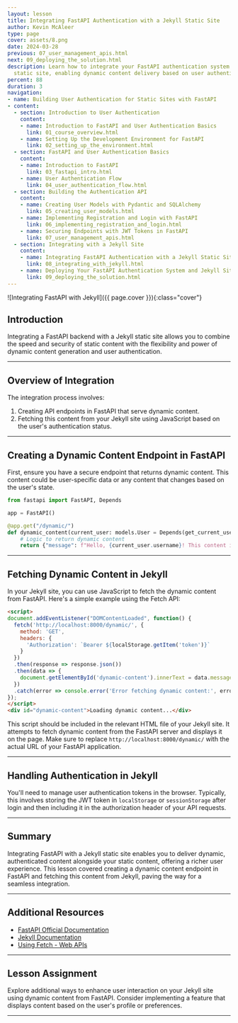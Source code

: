 ```yaml
---
layout: lesson
title: Integrating FastAPI Authentication with a Jekyll Static Site
author: Kevin McAleer
type: page
cover: assets/8.png
date: 2024-03-28
previous: 07_user_management_apis.html
next: 09_deploying_the_solution.html
description: Learn how to integrate your FastAPI authentication system with a Jekyll
  static site, enabling dynamic content delivery based on user authentication.
percent: 88
duration: 3
navigation:
- name: Building User Authentication for Static Sites with FastAPI
- content:
  - section: Introduction to User Authentication
    content:
    - name: Introduction to FastAPI and User Authentication Basics
      link: 01_course_overview.html
    - name: Setting Up the Development Environment for FastAPI
      link: 02_setting_up_the_environment.html
  - section: FastAPI and User Authentication Basics
    content:
    - name: Introduction to FastAPI
      link: 03_fastapi_intro.html
    - name: User Authentication Flow
      link: 04_user_authentication_flow.html
  - section: Building the Authentication API
    content:
    - name: Creating User Models with Pydantic and SQLAlchemy
      link: 05_creating_user_models.html
    - name: Implementing Registration and Login with FastAPI
      link: 06_implementing_registration_and_login.html
    - name: Securing Endpoints with JWT Tokens in FastAPI
      link: 07_user_management_apis.html
  - section: Integrating with a Jekyll Site
    content:
    - name: Integrating FastAPI Authentication with a Jekyll Static Site
      link: 08_integrating_with_jekyll.html
    - name: Deploying Your FastAPI Authentication System and Jekyll Site
      link: 09_deploying_the_solution.html
---
```



![Integrating FastAPI with Jekyll]({{ page.cover }}){:class="cover"}

## Introduction

Integrating a FastAPI backend with a Jekyll static site allows you to combine the speed and security of static content with the flexibility and power of dynamic content generation and user authentication.

---

## Overview of Integration

The integration process involves:
1. Creating API endpoints in FastAPI that serve dynamic content.
2. Fetching this content from your Jekyll site using JavaScript based on the user's authentication status.

---

## Creating a Dynamic Content Endpoint in FastAPI

First, ensure you have a secure endpoint that returns dynamic content. This content could be user-specific data or any content that changes based on the user's state.

```python
from fastapi import FastAPI, Depends

app = FastAPI()

@app.get("/dynamic/")
def dynamic_content(current_user: models.User = Depends(get_current_user)):
    # Logic to return dynamic content
    return {"message": f"Hello, {current_user.username}! This content is dynamic."}
```

---

## Fetching Dynamic Content in Jekyll

In your Jekyll site, you can use JavaScript to fetch the dynamic content from FastAPI. Here's a simple example using the Fetch API:

```html
<script>
document.addEventListener("DOMContentLoaded", function() {
  fetch('http://localhost:8000/dynamic/', {
    method: 'GET',
    headers: {
      'Authorization': `Bearer ${localStorage.getItem('token')}`
    }
  })
  .then(response => response.json())
  .then(data => {
    document.getElementById('dynamic-content').innerText = data.message;
  })
  .catch(error => console.error('Error fetching dynamic content:', error));
});
</script>
<div id="dynamic-content">Loading dynamic content...</div>
```

This script should be included in the relevant HTML file of your Jekyll site. It attempts to fetch dynamic content from the FastAPI server and displays it on the page. Make sure to replace `http://localhost:8000/dynamic/` with the actual URL of your FastAPI application.

---

## Handling Authentication in Jekyll

You'll need to manage user authentication tokens in the browser. Typically, this involves storing the JWT token in `localStorage` or `sessionStorage` after login and then including it in the authorization header of your API requests.

---

## Summary

Integrating FastAPI with a Jekyll static site enables you to deliver dynamic, authenticated content alongside your static content, offering a richer user experience. This lesson covered creating a dynamic content endpoint in FastAPI and fetching this content from Jekyll, paving the way for a seamless integration.

---

## Additional Resources

- [FastAPI Official Documentation](https://fastapi.tiangolo.com/)
- [Jekyll Documentation](https://jekyllrb.com/docs/)
- [Using Fetch - Web APIs](https://developer.mozilla.org/en-US/docs/Web/API/Fetch_API/Using_Fetch)

---

## Lesson Assignment

Explore additional ways to enhance user interaction on your Jekyll site using dynamic content from FastAPI. Consider implementing a feature that displays content based on the user's profile or preferences.

---
